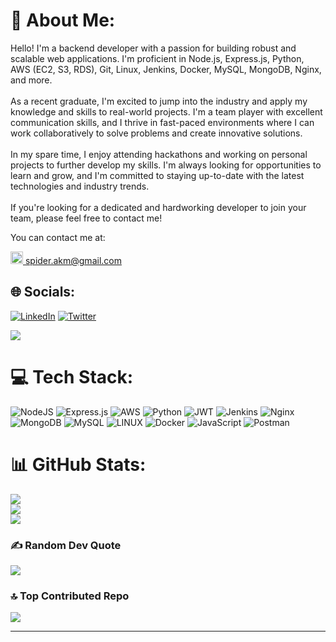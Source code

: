 # 💫 About Me:
Hello! I'm a backend developer with a passion for building robust and scalable web applications. I'm proficient in Node.js, Express.js, Python, AWS (EC2, S3, RDS), Git, Linux, Jenkins, Docker, MySQL, MongoDB, Nginx, and more.<br><br>As a recent graduate, I'm excited to jump into the industry and apply my knowledge and skills to real-world projects. I'm a team player with excellent communication skills, and I thrive in fast-paced environments where I can work collaboratively to solve problems and create innovative solutions.<br><br>In my spare time, I enjoy attending hackathons and working on personal projects to further develop my skills. I'm always looking for opportunities to learn and grow, and I'm committed to staying up-to-date with the latest technologies and industry trends.<br><br>If you're looking for a dedicated and hardworking developer to join your team, please feel free to contact me!

You can contact me at:

<a href="mailto:your-email-address@gmail.com"><img src="https://ssl.gstatic.com/ui/v1/icons/mail/rfr/logo_gmail_lockup_dark_1x.png" alt="Gmail Logo" width="20" height="auto"/> spider.akm@gmail.com</a>


## 🌐 Socials:
[![LinkedIn](https://img.shields.io/badge/LinkedIn-%230077B5.svg?logo=linkedin&logoColor=white)](https://linkedin.com/in/imashok) [![Twitter](https://img.shields.io/badge/Twitter-%231DA1F2.svg?logo=Twitter&logoColor=white)](https://twitter.com/SpiderAks) 

![](https://komarev.com/ghpvc/?username=your-github-username&color=blueviolet)
# 💻 Tech Stack:
![NodeJS](https://img.shields.io/badge/node.js-6DA55F?style=for-the-badge&logo=node.js&logoColor=white) ![Express.js](https://img.shields.io/badge/express.js-%23404d59.svg?style=for-the-badge&logo=express&logoColor=%2361DAFB) ![AWS](https://img.shields.io/badge/AWS-%23FF9900.svg?style=for-the-badge&logo=amazon-aws&logoColor=white) ![Python](https://img.shields.io/badge/python-3670A0?style=for-the-badge&logo=python&logoColor=ffdd54) ![JWT](https://img.shields.io/badge/JWT-black?style=for-the-badge&logo=JSON%20web%20tokens) ![Jenkins](https://img.shields.io/badge/jenkins-%232C5263.svg?style=for-the-badge&logo=jenkins&logoColor=white) ![Nginx](https://img.shields.io/badge/nginx-%23009639.svg?style=for-the-badge&logo=nginx&logoColor=white) ![MongoDB](https://img.shields.io/badge/MongoDB-%234ea94b.svg?style=for-the-badge&logo=mongodb&logoColor=white) ![MySQL](https://img.shields.io/badge/mysql-%2300f.svg?style=for-the-badge&logo=mysql&logoColor=white) ![LINUX](https://img.shields.io/badge/Linux-FCC624?style=for-the-badge&logo=linux&logoColor=black) ![Docker](https://img.shields.io/badge/docker-%230db7ed.svg?style=for-the-badge&logo=docker&logoColor=white) ![JavaScript](https://img.shields.io/badge/javascript-%23323330.svg?style=for-the-badge&logo=javascript&logoColor=%23F7DF1E)  ![Postman](https://img.shields.io/badge/Postman-FF6C37?style=for-the-badge&logo=postman&logoColor=white)
# 📊 GitHub Stats:
![](https://github-readme-stats.vercel.app/api/top-langs/?username=spiderakm&theme=vision-friendly-dark&hide_border=false&include_all_commits=true&count_private=false&layout=compact)<br>
![](https://github-readme-streak-stats.herokuapp.com/?user=spiderakm&theme=vision-friendly-dark&hide_border=false)<br/>
![](https://github-readme-stats.vercel.app/api?username=spiderakm&theme=vision-friendly-dark&hide_border=false&include_all_commits=true&count_private=false)<br/>





### ✍️ Random Dev Quote
![](https://quotes-github-readme.vercel.app/api?type=horizontal&theme=merko)

### 🔝 Top Contributed Repo
![](https://github-contributor-stats.vercel.app/api?username=spiderakm&limit=5&theme=oldie&combine_all_yearly_contributions=true)

---



